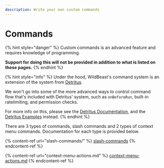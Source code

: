 ```yaml
---
description: Write your own custom commands
---
```


# Commands

{% hint style="danger" %}
Custom commands is an advanced feature and requires knowledge of programming.

**Support for doing this will not be provided in addition to what is listed on these pages.**
{% endhint %}

{% hint style="info" %}
Under the hood, WildBeast's command system is an extension of the system from [Detritus](https://github.com/detritusjs).

We won't go into some of the more advanced ways to control command flow that's included with Detritus' system, such as `onBeforeRun`, built-in ratelimiting, and permission checks.

For more info on this, please see the [Detritus Documentation](https://detritusjs.com/classes/interaction\_command.interactioncommand), and the [Detritus Examples](https://github.com/detritusjs/client/tree/master/examples/ts/example-bots/commands/interactions/commands) instead.
{% endhint %}

There are 3 types of commands, slash commands and 2 types of context menu commands. Documentation for each type is provided below.

{% content-ref url="slash-commands/" %}
[slash-commands](slash-commands/)
{% endcontent-ref %}

{% content-ref url="context-menu-actions.md" %}
[context-menu-actions.md](context-menu-actions.md)
{% endcontent-ref %}

